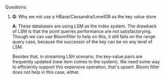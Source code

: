Questions:

1. **Q**: Why we not use a HBase/Cassandra/LevelDB as the key value store

   **A**: These databases are using LSM as the index system. The drawback of LSM is that the point queries performance are not satisfactorying. Though we can use Bloomfilter to help on this, it still fails on the range query case, because the successor of the key can be on any level of LSM.
      
      Besides that, in streaming LSH scenario, the key-value pairs are frequently updated (new item comes to the system). We need some way to efficiently support this expensive operation, that's upsert. Bloom filter does not help in this case, either.
      